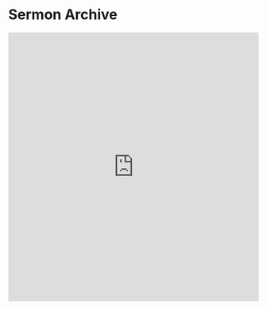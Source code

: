 # Sermon Archive

<iframe tabindex="-1" width="1" height="540" src="https://embed.sermonaudio.com/browser/broadcaster/darylpreacher/?sort=newest&amp;page_size=25" style="min-width: 100%; max-width: 100%; border: 1px solid #ddd; box-sizing: border-box;" frameborder="0" scrolling="no"></iframe>
